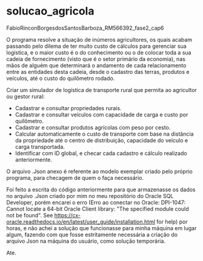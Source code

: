 # solucao_agricola

FabioRinconBorgesdosSantosBarboza_RM566392_fase2_cap6

O programa resolve a situação de inúmeros agricultores, os quais acabam passando pelo dilema de ter muito custo de cálculos para gerenciar sua logística, e o maior custo é o do conhecimento ou o de colocar toda a sua cadeia de fornecimento (visto que é o setor primário da economia), nas mãos de alguém que determinará o andamento de cada relacionamento entre as entidades desta cadeia, desde o cadastro das terras, produtos e veículos, até o custo do quilômetro rodado.

Criar um simulador de logística de transporte rural que permita ao agricultor ou gestor rural:

- Cadastrar e consultar propriedades rurais.
- Cadastrar e consultar veículos com capacidade de carga e custo por quilômetro.
- Cadastrar e consultar produtos agrícolas com peso por cesto.
- Calcular automaticamente o custo de transporte com base na distância da propriedade até o centro de distribuição, capacidade do veículo e carga transportada.
- Identificar com ID global, e checar cada cadastro e cálculo realizado anteriormente.

O arquivo .Json anexo é referente ao modelo exemplar criado pelo próprio programa, para checagem de quem o faça necessário.

Foi feito a escrita do código anteriormente para que armazenasse os dados no arquivo .Json criado por mim no meu repositório do Oracle SQL Developer, porém encarei o erro (Erro ao conectar no Oracle: DPI-1047: Cannot locate a 64-bit Oracle Client library: "The specified module could not be found". See https://cx-oracle.readthedocs.io/en/latest/user_guide/installation.html for help) por horas, e não achei a solução que funcionasse para minha máquina em lugar algum, fazendo com que fosse estritamente necessária a criação do arquivo Json na máquina do usuário, como solução temporária.

Ate.
